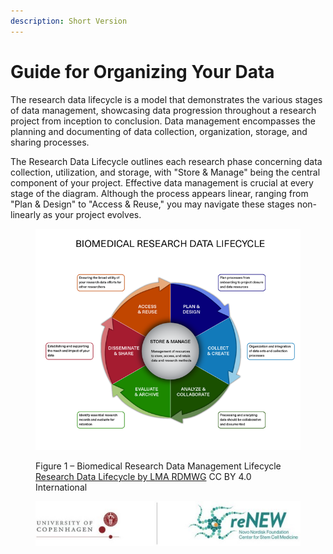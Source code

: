 ```yaml
---
description: Short Version
---
```


# Guide for Organizing Your Data

The research data lifecycle is a model that demonstrates the various stages of data management, showcasing data progression throughout a research project from inception to conclusion. Data management encompasses the planning and documenting of data collection, organization, storage, and sharing processes.

The Research Data Lifecycle outlines each research phase concerning data collection, utilization, and storage, with "Store & Manage" being the central component of your project. Effective data management is crucial at every stage of the diagram. Although the process appears linear, ranging from "Plan & Design" to "Access & Reuse," you may navigate these stages non-linearly as your project evolves.

<figure><img src="../../../.gitbook/assets/image (9).png" alt=""><figcaption><p>                                             Figure 1 – Biomedical Research Data Management Lifecycle                                                                                                                                                                                           <a href="https://bit.ly/3OzbOGl">Research Data Lifecycle by LMA RDMWG</a> CC BY 4.0 International                                  </p></figcaption></figure>

<figure><img src="../../../.gitbook/assets/ccc.jpg" alt=""><figcaption></figcaption></figure>
